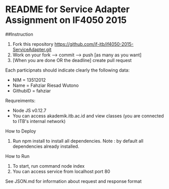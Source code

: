 # README for Service Adapter Assignment on IF4050 2015

##Instruction
1. Fork this repository https://github.com/if-itb/if4050-2015-ServiceAdapter.git
2. Work on your fork --> commit --> push [as many as you want]
3. [When you are done OR the deadline] create pull request  

Each participnats should indicate clearly the following data:
 * NIM      = 13512012
 * Name     = Fahziar Riesad Wutono
 * GithubID = fahziar

Requreiments:
 * Node JS v0.12.7
 * You can access akademik.itb.ac.id and view classes (you are connected to ITB's internal network)

How to Deploy
 1. Run npm install to install all dependencies. Note : by default all dependencies already installed.

How to Run
 1. To start, run command node index
 2. You can access service from localhost port 80

See JSON.md for information about request and response format
 
